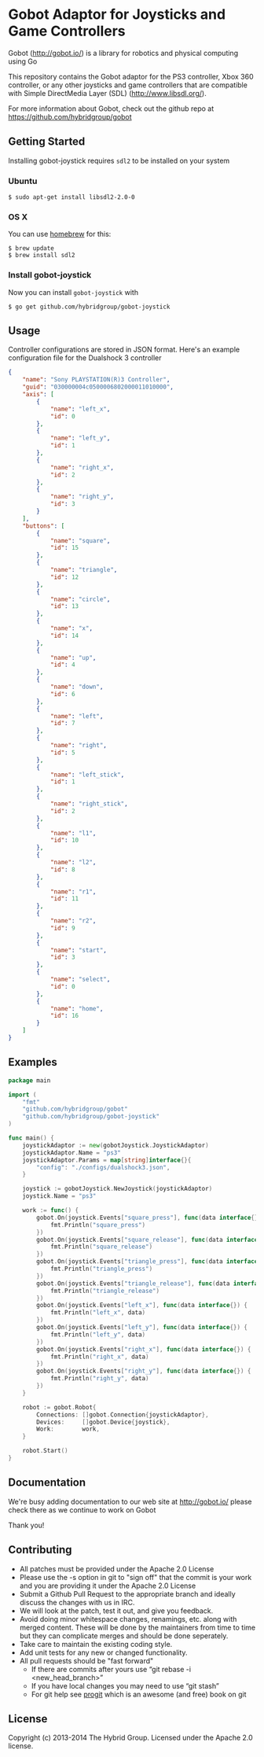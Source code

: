 # Gobot Adaptor for Joysticks and Game Controllers

Gobot (http://gobot.io/) is a library for robotics and physical computing using Go

This repository contains the Gobot adaptor for the PS3 controller, Xbox 360 controller, or any other joysticks and game controllers that are compatible with Simple DirectMedia Layer (SDL) (http://www.libsdl.org/).

For more information about Gobot, check out the github repo at
https://github.com/hybridgroup/gobot

## Getting Started

Installing gobot-joystick requires `sdl2` to be installed on your system

### Ubuntu

```
$ sudo apt-get install libsdl2-2.0-0
```

### OS X

You can use [homebrew](http://brew.sh/) for this:

```
$ brew update
$ brew install sdl2
```

### Install gobot-joystick

Now you can install `gobot-joystick` with
```
$ go get github.com/hybridgroup/gobot-joystick
```
## Usage

Controller configurations are stored in JSON format. Here's an example configuration file for the Dualshock 3 controller
```json
{
    "name": "Sony PLAYSTATION(R)3 Controller",
    "guid": "030000004c0500006802000011010000",
    "axis": [
        {
            "name": "left_x",
            "id": 0
        },
        {
            "name": "left_y",
            "id": 1
        },
        {
            "name": "right_x",
            "id": 2
        },
        {
            "name": "right_y",
            "id": 3
        }
    ],
    "buttons": [
        {
            "name": "square",
            "id": 15
        },
        {
            "name": "triangle",
            "id": 12
        },
        {
            "name": "circle",
            "id": 13
        },
        {
            "name": "x",
            "id": 14
        },
        {
            "name": "up",
            "id": 4
        },
        {
            "name": "down",
            "id": 6
        },
        {
            "name": "left",
            "id": 7
        },
        {
            "name": "right",
            "id": 5
        },
        {
            "name": "left_stick",
            "id": 1
        },
        {
            "name": "right_stick",
            "id": 2
        },
        {
            "name": "l1",
            "id": 10
        },
        {
            "name": "l2",
            "id": 8
        },
        {
            "name": "r1",
            "id": 11
        },
        {
            "name": "r2",
            "id": 9
        },
        {
            "name": "start",
            "id": 3
        },
        {
            "name": "select",
            "id": 0
        },
        {
            "name": "home",
            "id": 16
        }
    ]
}
```

## Examples
```go
package main

import (
	"fmt"
	"github.com/hybridgroup/gobot"
	"github.com/hybridgroup/gobot-joystick"
)

func main() {
	joystickAdaptor := new(gobotJoystick.JoystickAdaptor)
	joystickAdaptor.Name = "ps3"
	joystickAdaptor.Params = map[string]interface{}{
		"config": "./configs/dualshock3.json",
	}

	joystick := gobotJoystick.NewJoystick(joystickAdaptor)
	joystick.Name = "ps3"

	work := func() {
		gobot.On(joystick.Events["square_press"], func(data interface{}) {
			fmt.Println("square_press")
		})
		gobot.On(joystick.Events["square_release"], func(data interface{}) {
			fmt.Println("square_release")
		})
		gobot.On(joystick.Events["triangle_press"], func(data interface{}) {
			fmt.Println("triangle_press")
		})
		gobot.On(joystick.Events["triangle_release"], func(data interface{}) {
			fmt.Println("triangle_release")
		})
		gobot.On(joystick.Events["left_x"], func(data interface{}) {
			fmt.Println("left_x", data)
		})
		gobot.On(joystick.Events["left_y"], func(data interface{}) {
			fmt.Println("left_y", data)
		})
		gobot.On(joystick.Events["right_x"], func(data interface{}) {
			fmt.Println("right_x", data)
		})
		gobot.On(joystick.Events["right_y"], func(data interface{}) {
			fmt.Println("right_y", data)
		})
	}

	robot := gobot.Robot{
		Connections: []gobot.Connection{joystickAdaptor},
		Devices:     []gobot.Device{joystick},
		Work:        work,
	}

	robot.Start()
}
```

## Documentation
We're busy adding documentation to our web site at http://gobot.io/ please check there as we continue to work on Gobot

Thank you!

## Contributing

* All patches must be provided under the Apache 2.0 License
* Please use the -s option in git to "sign off" that the commit is your work and you are providing it under the Apache 2.0 License
* Submit a Github Pull Request to the appropriate branch and ideally discuss the changes with us in IRC.
* We will look at the patch, test it out, and give you feedback.
* Avoid doing minor whitespace changes, renamings, etc. along with merged content. These will be done by the maintainers from time to time but they can complicate merges and should be done seperately.
* Take care to maintain the existing coding style.
* Add unit tests for any new or changed functionality.
* All pull requests should be "fast forward"
  * If there are commits after yours use “git rebase -i <new_head_branch>”
  * If you have local changes you may need to use “git stash”
  * For git help see [progit](http://git-scm.com/book) which is an awesome (and free) book on git


## License
Copyright (c) 2013-2014 The Hybrid Group. Licensed under the Apache 2.0 license.
